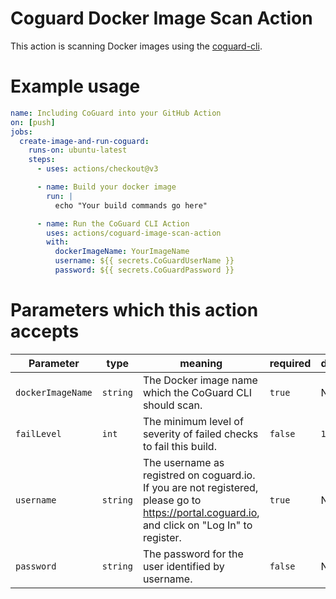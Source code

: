 # Coguard Docker Image Scan Action

This action is scanning Docker images using the
[coguard-cli](https://github.com/coguardio/coguard-cli).

# Example usage

```yaml
name: Including CoGuard into your GitHub Action
on: [push]
jobs:
  create-image-and-run-coguard:
    runs-on: ubuntu-latest
    steps:
      - uses: actions/checkout@v3

      - name: Build your docker image
        run: |
          echo "Your build commands go here"

      - name: Run the CoGuard CLI Action
        uses: actions/coguard-image-scan-action
        with:
          dockerImageName: YourImageName
          username: ${{ secrets.CoGuardUserName }}
          password: ${{ secrets.CoGuardPassword }}
```

# Parameters which this action accepts

| Parameter         | type     | meaning | required | default |
|--------------|-----------|------------|-----------|---------|
| `dockerImageName` | `string` | The Docker image name which the CoGuard CLI should scan. | `true`    | N/A |
| `failLevel` | `int` |  The minimum level of severity of failed checks to fail this build. | `false` | `1`   |
| `username` | `string` | The username as registred on coguard.io. If you are not registered, please go to https://portal.coguard.io, and click on "Log In" to register. | `true` | N/A |
| `password` | `string` | The password for the user identified by username. | `false` | N/A |
